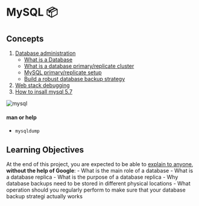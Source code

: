 # MySQL 📦

## Concepts
1. [Database administration](https://intranet.alxswe.com/concepts/49)
	- [What is a Database](https://www.techtarget.com/searchdatamanagement/definition/database)
	- [What is a database primary/replicate cluster](https://www.digitalocean.com/community/tutorials/how-to-choose-a-redundancy-plan-to-ensure-high-availability#sql-replication)
	- [MySQL primary/replicate setup](https://www.digitalocean.com/community/tutorials/how-to-set-up-replication-in-mysql)
	- [Build a robust database backup strategy](https://www.databasejournal.com/ms-sql/developing-a-sql-server-backup-strategy/)
2. [Web stack debugging](https://intranet.alxswe.com/concepts/68)
3. [How to insall mysql 5.7](https://intranet.alxswe.com/concepts/100002)

![mysql](https://s3.amazonaws.com/intranet-projects-files/holbertonschool-sysadmin_devops/280/KkrkDHT.png)

#### man or help
- `mysqldump`

## Learning Objectives
At the end of this project, you are expected to be able to [explain to anyone](https://fs.blog/feynman-learning-technique/),<b> without the help of Google</b>:
	- What is the main role of a database
	- What is a database replica
	- What is the purpose of a database replica
	- Why database backups need to be stored in different physical locations
	- What operation should you regularly perform to make sure that your database backup strategi actually works

